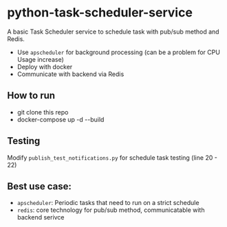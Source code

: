 # python-task-scheduler-service
A basic Task Scheduler service to schedule task with pub/sub method and Redis.
- Use `apscheduler` for background processing (can be a problem for CPU Usage increase)
- Deploy with docker
- Communicate with backend via Redis

## How to run
- git clone this repo
- docker-compose up -d --build

## Testing
Modify `publish_test_notifications.py` for schedule task testing (line 20 - 22)

## Best use case:
- `apscheduler`: Periodic tasks that need to run on a strict schedule
- `redis`: core technology for pub/sub method, communicatable with backend serivce

